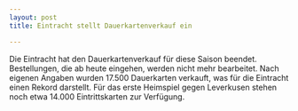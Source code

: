 ```yaml
---
layout: post
title: Eintracht stellt Dauerkartenverkauf ein

---
```


Die Eintracht hat den Dauerkartenverkauf für diese Saison beendet. Bestellungen, die ab heute eingehen, werden nicht mehr bearbeitet. Nach eigenen Angaben wurden 17.500 Dauerkarten verkauft, was für die Eintracht einen Rekord darstellt. Für das erste Heimspiel gegen Leverkusen stehen noch etwa 14.000 Eintrittskarten zur Verfügung.


